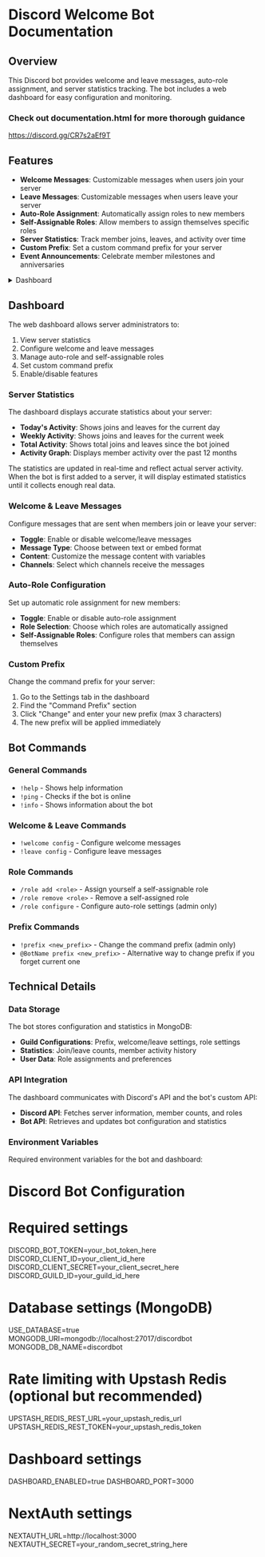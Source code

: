# Discord Welcome Bot Documentation

## Overview

This Discord bot provides welcome and leave messages, auto-role assignment, and server statistics tracking. The bot includes a web dashboard for easy configuration and monitoring.

### Check out documentation.html for more thorough guidance
https://discord.gg/CR7s2aEf9T

## Features

- **Welcome Messages**: Customizable messages when users join your server
- **Leave Messages**: Customizable messages when users leave your server
- **Auto-Role Assignment**: Automatically assign roles to new members
- **Self-Assignable Roles**: Allow members to assign themselves specific roles
- **Server Statistics**: Track member joins, leaves, and activity over time
- **Custom Prefix**: Set a custom command prefix for your server
- **Event Announcements**: Celebrate member milestones and anniversaries
<details>
  <summary>Dashboard</summary>

  ```
![image](https://github.com/user-attachments/assets/ae396bdc-6b70-4379-a910-f5d36a0a0797)
![image](https://github.com/user-attachments/assets/9d6dd51a-0c30-4bf7-92a4-f135862544c4)
![image](https://github.com/user-attachments/assets/894b24bc-c6e4-4aee-b505-28a279908c65)

  ```
</details>


## Dashboard

The web dashboard allows server administrators to:

1. View server statistics
2. Configure welcome and leave messages
3. Manage auto-role and self-assignable roles
4. Set custom command prefix
5. Enable/disable features

### Server Statistics

The dashboard displays accurate statistics about your server:

- **Today's Activity**: Shows joins and leaves for the current day
- **Weekly Activity**: Shows joins and leaves for the current week
- **Total Activity**: Shows total joins and leaves since the bot joined
- **Activity Graph**: Displays member activity over the past 12 months

The statistics are updated in real-time and reflect actual server activity. When the bot is first added to a server, it will display estimated statistics until it collects enough real data.

### Welcome & Leave Messages

Configure messages that are sent when members join or leave your server:

- **Toggle**: Enable or disable welcome/leave messages
- **Message Type**: Choose between text or embed format
- **Content**: Customize the message content with variables
- **Channels**: Select which channels receive the messages

### Auto-Role Configuration

Set up automatic role assignment for new members:

- **Toggle**: Enable or disable auto-role assignment
- **Role Selection**: Choose which roles are automatically assigned
- **Self-Assignable Roles**: Configure roles that members can assign themselves

### Custom Prefix

Change the command prefix for your server:

1. Go to the Settings tab in the dashboard
2. Find the "Command Prefix" section
3. Click "Change" and enter your new prefix (max 3 characters)
4. The new prefix will be applied immediately

## Bot Commands

### General Commands

- `!help` - Shows help information
- `!ping` - Checks if the bot is online
- `!info` - Shows information about the bot

### Welcome & Leave Commands

- `!welcome config` - Configure welcome messages
- `!leave config` - Configure leave messages

### Role Commands

- `/role add <role>` - Assign yourself a self-assignable role
- `/role remove <role>` - Remove a self-assigned role
- `/role configure` - Configure auto-role settings (admin only)

### Prefix Commands

- `!prefix <new_prefix>` - Change the command prefix (admin only)
- `@BotName prefix <new_prefix>` - Alternative way to change prefix if you forget current one

## Technical Details

### Data Storage

The bot stores configuration and statistics in MongoDB:

- **Guild Configurations**: Prefix, welcome/leave settings, role settings
- **Statistics**: Join/leave counts, member activity history
- **User Data**: Role assignments and preferences

### API Integration

The dashboard communicates with Discord's API and the bot's custom API:

- **Discord API**: Fetches server information, member counts, and roles
- **Bot API**: Retrieves and updates bot configuration and statistics

### Environment Variables

Required environment variables for the bot and dashboard:

# Discord Bot Configuration
# Required settings
DISCORD_BOT_TOKEN=your_bot_token_here
DISCORD_CLIENT_ID=your_client_id_here
DISCORD_CLIENT_SECRET=your_client_secret_here
DISCORD_GUILD_ID=your_guild_id_here

# Database settings (MongoDB)
USE_DATABASE=true
MONGODB_URI=mongodb://localhost:27017/discordbot
MONGODB_DB_NAME=discordbot

# Rate limiting with Upstash Redis (optional but recommended)
UPSTASH_REDIS_REST_URL=your_upstash_redis_url
UPSTASH_REDIS_REST_TOKEN=your_upstash_redis_token

# Dashboard settings
DASHBOARD_ENABLED=true
DASHBOARD_PORT=3000

# NextAuth settings
NEXTAUTH_URL=http://localhost:3000
NEXTAUTH_SECRET=your_random_secret_string_here
